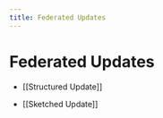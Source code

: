 ```yaml
---
title: Federated Updates
---
```


# Federated Updates
- [[Structured Update]] 

- [[Sketched Update]]




